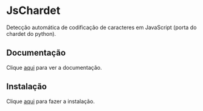 # JsChardet

Detecção automática de codificação de caracteres em JavaScript (porta do chardet do python).

## Documentação

Clique [aqui](https://github.com/aadsm/jschardet) para ver a documentação.

## Instalação

Clique [aqui](https://www.npmjs.com/package/jschardet) para fazer a instalação.